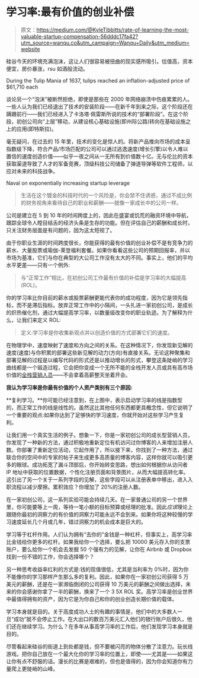 # 学习率:最有价值的创业补偿

> 原文：<https://medium.com/@KyleTibbitts/rate-of-learning-the-most-valuable-startup-compensation-56dddc17fa42?utm_source=wanqu.co&utm_campaign=Wanqu+Daily&utm_medium=website>

硅谷今天的环境充满泡沫，这让人们很容易被扭曲的现实感所吸引。估值高，资本便宜，房价暴涨，rsu 如酒般流动。



During the Tulip Mania of 1637, tulips reached an inflation-adjusted price of $61,710 each



谈论另一个“泡沫”被断然拒绝，即使是那些在 2000 年网络崩溃中伤痕累累的人。一些人认为我们已经退出了技术的安装阶段——在新千年到来之际，这个阶段还在蹒跚前行——我们已经进入了卡洛塔·佩雷斯所说的技术的“部署阶段”。在这个阶段，初创公司向“上层”移动，从建设核心基础设施(即州际公路)转向在基础设施之上的应用(即特斯拉)。

毫无疑问，在过去的 15 年里，技术的变化是惊人的。将新产品推向市场的成本呈指数级下降，符合产品/市场匹配的公司可以通过逃逸速度(增长引擎)以令人难以置信的速度创造价值——似乎一夜之间从一无所有到价值数十亿。无与伦比的资本获取渠道导致了人才的军备竞赛，顶级科技公司储备了弹道导弹等软件工程师，以应对未来的科技战争。



Naval on exponentially increasing startup leverage



> 生活在这个镀金的科技时代的一个风险是，你会禁不住诱惑，通过不成比例的财务视角来看待自己的职业和薪酬——就像一家成长中的公司一样。

公司是建立在 5 到 10 年的时间跨度上的，因此在盛宴或饥荒的融资环境中导航，跟踪全球令人瞠目结舌的经济头条是生存的功能。但在评估自己的薪酬和成长时，只关注财务层面是有问题的，因为这太短视了。

由于你职业生涯的时间跨度很长，你能获得的最有价值的创业补偿不是有竞争力的薪水、大量股票或瑜伽-莱登福利套餐。如果你看看这些公司的预期回报率，并以市场为基准，它们与你在典型的大公司工作没有太大的不同。事实上，他们的平均水平更差——只有一个例外:



> 与“正常工作”相比，在初创公司工作最有价值的补偿是学习率的大幅提高(ROL)。

你的学习率比你目前的薪水或股票薪酬更能代表你的成功程度，因为它是领先指标，而不是滞后指标。放弃正常工作中的小隔间，一头扎进一家初创公司，是成长的炽热催化剂，通过大幅提高学习率，以数量级改变你的职业轨迹。为了解释为什么，让我们来定义 ROL:

> 定义:学习率是你收集新观点并以创造价值的方式部署它们的速度。



在物理学中，速度映射了速度和方向之间的关系。在这种情况下，你发现新见解的速度(速度)与你积累的部署这些新见解的动力(方向)有直接关系。无论这种聚集和部署见解的过程是以编写代码的形式还是以推动增长的形式，攀登这条陡峭的学习曲线都是一个锻造过程，它会把你变成一个无所不能的全栈开发人员或具有高市场价值的[全栈营销人员](http://www.kyletibbitts.com/post/55379140544/rise-of-the-full-stack-marketer)——不会拿着高薪整天坐着开会。

**我认为学习率是你最有价值的个人资产类别有三个原因:**

**复利学习。**你可能已经注意到，在上图中，表示启动学习率的线是指数型的，而正常工作的线是线性的。虽然这比其他任何东西都更具概念性，但它说明了一个重要的观点:如果你达到了足够快的学习速度，你就开始对这些学习产生复利。

让我们用一个真实生活的例子。想象一下，你是一家初创公司的成长型营销人员，你发现了一种新的方法，通过积极地重新定位有机访问过你博客的人来增加注册人数。你部署了重新定位活动，它起作用了，所以接下来，你找到了一种方法，通过联合你的空间中的专家的帖子来生成更多高质量的博客内容，这样你就可以吸引更多的眼球。成功拓宽了漏斗顶部后，你开始转变思路，想出如何根据你从访问者 IP 地址中获取的位置数据，个性化注册页面和背景图片，从而大幅提高转化率。这引出了另一个关于一系列字段的见解，这些字段可以从注册表单中移出，进入入职流程以减少摩擦。累积效应？你增加了 20%的注册人数。



在一家初创公司，这一系列实验可能会持续几天。在一家普通公司的另一个世界里，你可能要等上一周，等待一笔小额的目标预算或经理的批准。因此*应该*理论上跟随你最初的洞察力的有价值的洞察力可能永远不会到来。如果你将这种较慢的学习速度延长几个月或几年，错过洞察力的机会成本是巨大的。

学习等于杠杆作用。人们认为拥有“去你的”金钱是一种杠杆，但事实上，高学习率比金钱给你更多的杠杆。如果我给你一个选择，要么把 10000 美元存入你的支票账户，要么给你一个机会去发掘 50 个强有力的见解，让你在 Airbnb 或 Dropbox 找到一份不错的工作，你会选择哪个？



另一种思考收益率红利的方式是:钱的现值很低，尤其是当利率为 0%时，因为你不能像你的学习那样产生那么多的复利。因此，如果你在一家初创公司获得 5 万美元的薪酬，还是在一家濒临倒闭的公司获得 10 万美元的薪酬之间做出选择，未来的你会感谢你拿了一半的薪酬，换来了一个 3 5X ROL 奖。高学习率是创业世界中最值得拥有的资产，因为它是为你自己和你的创业创造长期价值的载体。

学习本身就是目的。关于高度成功人士的有趣的事情是，他们中的大多数人一旦“成功”就不会停止工作。在大出口的数百万美元汇入他们的银行账户后很久，他们还在继续学习。为什么？在多年从事高学习率的工作后，他们发现学习本身就是目的。

尽管看起来硅谷的街道上到处都是钱，但不要被闪亮的物体分散了注意力。玩长线游戏。把你自己放在一个最大化你的学习率的位置上，即使——尤其是——如果这让你有点不舒服的话。漫长的比赛是艰难的，但也是值得的，因为你会知道你有力量爬上更陡峭的山峰。








